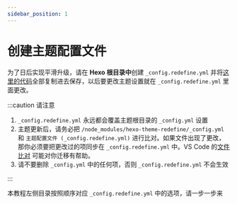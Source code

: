 ```yaml
---
sidebar_position: 1
---
```


# 创建主题配置文件

为了日后实现平滑升级，请在 **Hexo 根目录中**创建 `_config.redefine.yml` 并将[这里的代码](https://github.com/EvanNotFound/hexo-theme-redefine/blob/main/_config.yml)全部复制进去保存，以后要更改主题设置就在 `_config.redefine.yml` 里面更改。

:::caution 请注意

1. `_config.redefine.yml` 永远都会覆盖主题根目录的 `_config.yml` 设置
2. 主题更新后，请务必把  `/node_modules/hexo-theme-redefine/_config.yml`  和 `主题配置文件 (_config.redefine.yml)` 进行比对。如果文件出现了更改，那你必须要把更改过的项同步在 `_config.redefine.yml` 中。VS Code 的[文件比对](/docs/advanced/vs-code-compare) 可能对你迁移有帮助。
3. 请不要删除 `_config.yml` 中的任何项，否则 `_config.redefine.yml` 不会生效

:::

本教程左侧目录按照顺序对应 `_config.redefine.yml` 中的选项，请一步一步来

